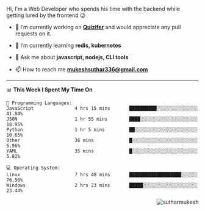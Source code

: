 Hi, I'm a Web Developer who spends his time with the backend while getting lured by the frontend 😜

- 🔭 I’m currently working on **[Quizifer](https://github.com/SutharMukesh/Quizifer/)** and would appreciate any pull requests on it.

- 🌱 I’m currently learning **redis, kubernetes**

- 💬 Ask me about **javascript, nodejs, CLI tools**

- 📫 How to reach me **mukeshsuthar336@gmail.com**

---
<!--START_SECTION:waka-->
📊 **This Week I Spent My Time On** 

```text
💬 Programming Languages: 
JavaScript               4 hrs 15 mins       ██████████░░░░░░░░░░░░░░░   41.84% 
JSON                     1 hr 55 mins        ████░░░░░░░░░░░░░░░░░░░░░   18.95% 
Python                   1 hr 5 mins         ██░░░░░░░░░░░░░░░░░░░░░░░   10.65% 
Other                    36 mins             █░░░░░░░░░░░░░░░░░░░░░░░░   5.96% 
YAML                     35 mins             █░░░░░░░░░░░░░░░░░░░░░░░░   5.82%

💻 Operating System: 
Linux                    7 hrs 48 mins       ███████████████████░░░░░░   76.56% 
Windows                  2 hrs 23 mins       █████░░░░░░░░░░░░░░░░░░░░   23.44%

```


<!--END_SECTION:waka-->

<p align="right"> <img src="https://komarev.com/ghpvc/?username=sutharmukesh&label=Profile%20views&color=0e75b6&style=flat" alt="sutharmukesh" /> </p>

